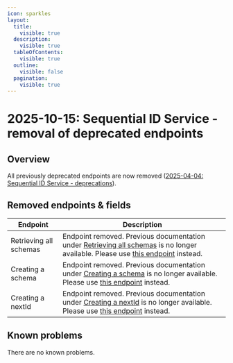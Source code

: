 ```yaml
---
icon: sparkles
layout:
  title:
    visible: true
  description:
    visible: true
  tableOfContents:
    visible: true
  outline:
    visible: false
  pagination:
    visible: true
---
```


# 2025-10-15: Sequential ID Service - removal of deprecated endpoints

## Overview

All previously deprecated endpoints are now removed ([2025-04-04: Sequential ID Service - deprecations](../2025/2025-04-04-sequential-id.md)).

## Removed endpoints & fields

| Endpoint                | Description                                                                                                                                                                                                                                                                                                                                                                                                                                                                                        |
|-------------------------|----------------------------------------------------------------------------------------------------------------------------------------------------------------------------------------------------------------------------------------------------------------------------------------------------------------------------------------------------------------------------------------------------------------------------------------------------------------------------------------------------|
| Retrieving all schemas  | Endpoint removed. Previous documentation under [Retrieving all schemas](https://developer.emporix.io/api-references/api-guides/utilities/sequential-id/api-reference/sequential-ids-management#get-sequential-id-sequenceschemas) is no longer available. Please use [this endpoint](https://developer.emporix.io/api-references/api-guides/utilities/sequential-id/api-reference/sequential-ids-management#get-sequential-id-tenant-schemas) instead.                                             |
| Creating a schema       | Endpoint removed. Previous documentation under [Creating a schema](https://developer.emporix.io/api-references/api-guides/utilities/sequential-id/api-reference/sequential-ids-management#post-sequential-id-sequenceschemas) is no longer available. Please use [this endpoint](https://developer.emporix.io/api-references/api-guides/utilities/sequential-id/api-reference/sequential-ids-management#post-sequential-id-tenant-schemas) instead.                                                |
| Creating a nextId       | Endpoint removed. Previous documentation under [Creating a nextId](https://developer.emporix.io/api-references/api-guides/utilities/sequential-id/api-reference/sequential-ids-management#post-sequential-id-sequenceschemas-sequenceschema-nextids) is no longer available. Please use [this endpoint](https://developer.emporix.io/api-references/api-guides/utilities/sequential-id/api-reference/sequential-ids-management#post-sequential-id-tenant-schemas-types-schematype-nextid) instead. |


## Known problems

There are no known problems.
